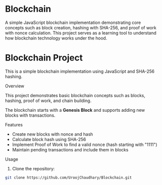 # Blockchain
A simple JavaScript blockchain implementation demonstrating core concepts such as block creation, hashing with SHA-256, and proof of work with nonce calculation. This project serves as a learning tool to understand how blockchain technology works under the hood.
# Blockchain Project

This is a simple blockchain implementation using JavaScript and SHA-256 hashing.

Overview

This project demonstrates basic blockchain concepts such as blocks, hashing, proof of work, and chain building.

The blockchain starts with a **Genesis Block** and supports adding new blocks with transactions.

Features

- Create new blocks with nonce and hash
- Calculate block hash using SHA-256
- Implement Proof of Work to find a valid nonce (hash starting with "1111")
- Maintain pending transactions and include them in blocks

Usage

1. Clone the repository:

```bash
git clone https://github.com/UroojChaudhary/Blockchain.git
